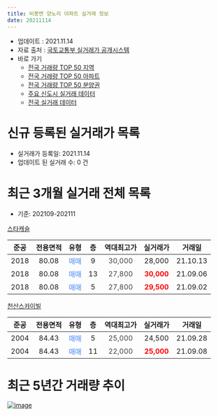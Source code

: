 ```yaml
---
title: 비봉면 양노리 아파트 실거래 정보
date: 20211114
---
```


* 업데이트 : 2021.11.14
* 자료 출처 : [국토교통부 실거래가 공개시스템](http://rt.molit.go.kr)
* 바로 가기
    * [전국 거래량 TOP 50 지역](https://apt-info.github.io/apt-trade-info/tr)
    * [전국 거래량 TOP 50 아파트](https://apt-info.github.io/apt-trade-info/ta)
    * [전국 거래량 TOP 50 분양권](https://apt-info.github.io/apt-trade-info/tb)
    * [주요 신도시 실거래 데이터](https://apt-info.github.io/apt-trade-info/newtown)
    * [전국 실거래 데이터](https://apt-info.github.io/apt-trade-info/all)



<script async src="https://pagead2.googlesyndication.com/pagead/js/adsbygoogle.js"></script>
<!-- 기본광고 -->
<ins class="adsbygoogle"
     style="display:block"
     data-ad-client="ca-pub-1142216861245946"
     data-ad-slot="4805727019"
     data-ad-format="auto"
     data-full-width-responsive="true"></ins>
<script>
     (adsbygoogle = window.adsbygoogle || []).push({});
</script>


# 신규 등록된 실거래가 목록

* 실거래가 등록일: 2021.11.14
* 업데이트 된 실거래 수: 0 건




<script async src="https://pagead2.googlesyndication.com/pagead/js/adsbygoogle.js"></script>
<!-- 기본광고 -->
<ins class="adsbygoogle"
     style="display:block"
     data-ad-client="ca-pub-1142216861245946"
     data-ad-slot="4805727019"
     data-ad-format="auto"
     data-full-width-responsive="true"></ins>
<script>
     (adsbygoogle = window.adsbygoogle || []).push({});
</script>


# 최근 3개월 실거래 전체 목록
* 기준: 202109-202111


[스타캐슬](https://search.naver.com/search.naver?query=%EC%8A%A4%ED%83%80%EC%BA%90%EC%8A%AC)

|준공|전용면적|유형|층|역대최고가|실거래가|거래일|
|:---:|:---:|:---:|:---:|:---:|:---:|:---:|
|2018|80.08|<span style="color:#4285F3">매매</span>|9|<span style="color:#444444">30,000</span>|28,000|21.10.13|
|2018|80.08|<span style="color:#4285F3">매매</span>|13|<span style="color:#444444">27,800</span>|<b><span style="color:#FF0000">30,000</span></b>|21.09.06|
|2018|80.08|<span style="color:#4285F3">매매</span>|5|<span style="color:#444444">27,800</span>|<b><span style="color:#FF0000">29,500</span></b>|21.09.02|

[천산스카이빌](https://search.naver.com/search.naver?query=%EC%B2%9C%EC%82%B0%EC%8A%A4%EC%B9%B4%EC%9D%B4%EB%B9%8C)

|준공|전용면적|유형|층|역대최고가|실거래가|거래일|
|:---:|:---:|:---:|:---:|:---:|:---:|:---:|
|2004|84.43|<span style="color:#4285F3">매매</span>|5|<span style="color:#444444">25,000</span>|24,500|21.09.28|
|2004|84.43|<span style="color:#4285F3">매매</span>|11|<span style="color:#444444">22,000</span>|<b><span style="color:#FF0000">25,000</span></b>|21.09.08|



<script async src="https://pagead2.googlesyndication.com/pagead/js/adsbygoogle.js"></script>
<!-- 기본광고 -->
<ins class="adsbygoogle"
     style="display:block"
     data-ad-client="ca-pub-1142216861245946"
     data-ad-slot="4805727019"
     data-ad-format="auto"
     data-full-width-responsive="true"></ins>
<script>
     (adsbygoogle = window.adsbygoogle || []).push({});
</script>


# 최근 5년간 거래량 추이


<div style="width:100%;">
    <canvas id="deal_progress" height="200"></canvas>
</div>

<script>
new Chart(document.getElementById("deal_progress"), {
    type: 'line',
    data: {
        labels: ['16.01','16.02','16.03','16.04','16.05','16.07','16.09','16.10','16.11','16.12','17.01','17.03','17.05','17.06','17.08','17.09','17.10','17.12','18.01','18.02','18.03','18.06','18.07','18.09','18.10','18.11','18.12','19.01','19.02','19.03','19.04','19.05','19.06','19.07','19.08','19.09','19.10','19.11','20.01','20.02','20.03','20.04','20.05','20.07','20.09','20.10','20.11','20.12','21.01','21.03','21.04','21.05','21.06','21.07','21.09','21.10'],
        datasets: [{
            label: '매매/분양권',
            data: [1,1,1,3,0,1,3,1,1,1,1,2,1,1,2,0,2,0,1,1,3,0,1,1,2,1,0,2,0,1,0,1,2,1,1,15,3,1,1,3,3,3,3,0,3,1,3,0,2,8,2,3,3,2,4,1],
            borderColor: "rgba(66, 133, 243, 1)",
            backgroundColor: "rgba(66, 133, 243, 0.05)",
            borderWidth: 1,
            pointRadius: 0,
            fill: false,
            lineTension: 0
        },{
            label: '전/월세',
            data: [0,1,1,0,1,0,0,2,1,0,0,2,0,0,1,3,1,1,1,1,1,1,2,0,0,0,2,1,2,0,1,3,0,2,1,1,0,1,2,1,2,3,0,1,0,2,1,1,0,0,0,1,0,0,0,0],
            borderColor: "rgba(255, 90, 0, 1)",
            backgroundColor: "rgba(255, 90, 0, 0.05)",
            borderWidth: 1,
            pointRadius: 0,
            fill: false,
            lineTension: 0
        },{
            label: '합계',
            data: [1,2,2,3,1,1,3,3,2,1,1,4,1,1,3,3,3,1,2,2,4,1,3,1,2,1,2,3,2,1,1,4,2,3,2,16,3,2,3,4,5,6,3,1,3,3,4,1,2,8,2,4,3,2,4,1],
            borderColor: "rgba(0, 0, 0, 1)",
            backgroundColor: "rgba(0, 0, 0, 0.03)",
            borderWidth: 0.1,
            pointRadius: 0,
            fill: true,
            lineTension: 0
        }
        ]
    },
    options: {
        responsive: true,
        title: {
            display: false
        },
        tooltips: {
            mode: 'index',
            intersect: false
        },
        hover: {
            mode: 'nearest',
            intersect: true
        },
        scales: {
            xAxes: [{
                display: true,
                scaleLabel: {
                    display: true,
                    labelString: '년/월'
                }
            }],
            yAxes: [{
                display: true,
                ticks: {
                    suggestedMin: 0,
                },
                scaleLabel: {
                    display: true,
                    labelString: '실거래 수'
                }
            }]
        }
    }
});

</script>


[![image](https://apt-info.github.io/images/2020-01-03-apt-trade-info/1024x500.png)](https://play.google.com/store/apps/details?id=com.aptinfo.apttradeinfo)

